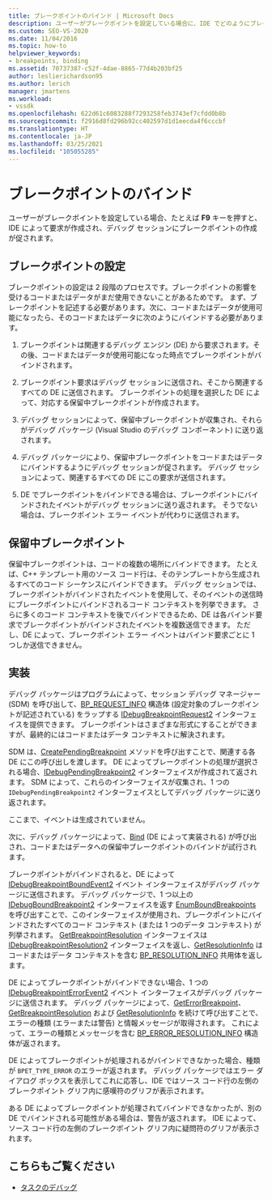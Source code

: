 ```yaml
---
title: ブレークポイントのバインド | Microsoft Docs
description: ユーザーがブレークポイントを設定している場合に、IDE でどのようにブレークポイントの要求を作成し、デバッグ セッションにブレークポイントの作成を促すかについて説明します。
ms.custom: SEO-VS-2020
ms.date: 11/04/2016
ms.topic: how-to
helpviewer_keywords:
- breakpoints, binding
ms.assetid: 70737387-c52f-4dae-8865-77d4b203bf25
author: leslierichardson95
ms.author: lerich
manager: jmartens
ms.workload:
- vssdk
ms.openlocfilehash: 622d61c6083288f7293258feb3743ef7cfdd0b8b
ms.sourcegitcommit: f2916d8fd296b92cc402597d1d1eecda4f6cccbf
ms.translationtype: HT
ms.contentlocale: ja-JP
ms.lasthandoff: 03/25/2021
ms.locfileid: "105055285"
---
```

# <a name="bind-breakpoints"></a>ブレークポイントのバインド
ユーザーがブレークポイントを設定している場合、たとえば **F9** キーを押すと、IDE によって要求が作成され、デバッグ セッションにブレークポイントの作成が促されます。

## <a name="set-a-breakpoint"></a>ブレークポイントの設定
 ブレークポイントの設定は 2 段階のプロセスです。ブレークポイントの影響を受けるコードまたはデータがまだ使用できないことがあるためです。 まず、ブレークポイントを記述する必要があります。次に、コードまたはデータが使用可能になったら、そのコードまたはデータに次のようにバインドする必要があります。

1. ブレークポイントは関連するデバッグ エンジン (DE) から要求されます。その後、コードまたはデータが使用可能になった時点でブレークポイントがバインドされます。

2. ブレークポイント要求はデバッグ セッションに送信され、そこから関連するすべての DE に送信されます。 ブレークポイントの処理を選択した DE によって、対応する保留中ブレークポイントが作成されます。

3. デバッグ セッションによって、保留中ブレークポイントが収集され、それらがデバッグ パッケージ (Visual Studio のデバッグ コンポーネント) に送り返されます。

4. デバッグ パッケージにより、保留中ブレークポイントをコードまたはデータにバインドするようにデバッグ セッションが促されます。 デバッグ セッションによって、関連するすべての DE にこの要求が送信されます。

5. DE でブレークポイントをバインドできる場合は、ブレークポイントにバインドされたイベントがデバッグ セッションに送り返されます。 そうでない場合は、ブレークポイント エラー イベントが代わりに送信されます。

## <a name="pending-breakpoints"></a>保留中ブレークポイント
 保留中ブレークポイントは、コードの複数の場所にバインドできます。 たとえば、C++ テンプレート用のソース コード行は、そのテンプレートから生成されるすべてのコード シーケンスにバインドできます。 デバッグ セッションでは、ブレークポイントがバインドされたイベントを使用して、そのイベントの送信時にブレークポイントにバインドされるコード コンテキストを列挙できます。 さらに多くのコード コンテキストを後でバインドできるため、DE は各バインド要求でブレークポイントがバインドされたイベントを複数送信できます。 ただし、DE によって、ブレークポイント エラー イベントはバインド要求ごとに 1 つしか送信できません。

## <a name="implementation"></a>実装
 デバッグ パッケージはプログラムによって、セッション デバッグ マネージャー (SDM) を呼び出して、[BP_REQUEST_INFO](../../extensibility/debugger/reference/bp-request-info.md) 構造体 (設定対象のブレークポイントが記述されている) をラップする [IDebugBreakpointRequest2](../../extensibility/debugger/reference/idebugbreakpointrequest2.md) インターフェイスを提供できます。 ブレークポイントはさまざまな形式にすることができますが、最終的にはコードまたはデータ コンテキストに解決されます。

 SDM は、[CreatePendingBreakpoint](../../extensibility/debugger/reference/idebugengine2-creatependingbreakpoint.md) メソッドを呼び出すことで、関連する各 DE にこの呼び出しを渡します。 DE によってブレークポイントの処理が選択される場合、[IDebugPendingBreakpoint2](../../extensibility/debugger/reference/idebugpendingbreakpoint2.md) インターフェイスが作成されて返されます。 SDM によって、これらのインターフェイスが収集され、1 つの `IDebugPendingBreakpoint2` インターフェイスとしてデバッグ パッケージに送り返されます。

 ここまで、イベントは生成されていません。

 次に、デバッグ パッケージによって、[Bind](../../extensibility/debugger/reference/idebugpendingbreakpoint2-bind.md) (DE によって実装される) が呼び出され、コードまたはデータへの保留中ブレークポイントのバインドが試行されます。

 ブレークポイントがバインドされると、DE によって [IDebugBreakpointBoundEvent2](../../extensibility/debugger/reference/idebugbreakpointboundevent2.md) イベント インターフェイスがデバッグ パッケージに送信されます。 デバッグ パッケージで、1 つ以上の [IDebugBoundBreakpoint2](../../extensibility/debugger/reference/idebugboundbreakpoint2.md) インターフェイスを返す [EnumBoundBreakpoints](../../extensibility/debugger/reference/idebugbreakpointboundevent2-enumboundbreakpoints.md) を呼び出すことで、このインターフェイスが使用され、ブレークポイントにバインドされたすべてのコード コンテキスト (または 1 つのデータ コンテキスト) が列挙されます。 [GetBreakpointResolution](../../extensibility/debugger/reference/idebugboundbreakpoint2-getbreakpointresolution.md) インターフェイスは [IDebugBreakpointResolution2](../../extensibility/debugger/reference/idebugbreakpointresolution2.md) インターフェイスを返し、[GetResolutionInfo](../../extensibility/debugger/reference/idebugbreakpointresolution2-getresolutioninfo.md) はコードまたはデータ コンテキストを含む [BP_RESOLUTION_INFO](../../extensibility/debugger/reference/bp-resolution-info.md) 共用体を返します。

 DE によってブレークポイントがバインドできない場合、1 つの [IDebugBreakpointErrorEvent2](../../extensibility/debugger/reference/idebugbreakpointerrorevent2.md) イベント インターフェイスがデバッグ パッケージに送信されます。 デバッグ パッケージによって、[GetErrorBreakpoint](../../extensibility/debugger/reference/idebugbreakpointerrorevent2-geterrorbreakpoint.md)、[GetBreakpointResolution](../../extensibility/debugger/reference/idebugerrorbreakpoint2-getbreakpointresolution.md) および [GetResolutionInfo](../../extensibility/debugger/reference/idebugerrorbreakpointresolution2-getresolutioninfo.md) を続けて呼び出すことで、エラーの種類 (エラーまたは警告) と情報メッセージが取得されます。 これによって、エラーの種類とメッセージを含む [BP_ERROR_RESOLUTION_INFO](../../extensibility/debugger/reference/bp-error-resolution-info.md) 構造体が返されます。

 DE によってブレークポイントが処理されるがバインドできなかった場合、種類が `BPET_TYPE_ERROR` のエラーが返されます。 デバッグ パッケージではエラー ダイアログ ボックスを表示してこれに応答し、IDE ではソース コード行の左側のブレークポイント グリフ内に感嘆符のグリフが表示されます。

 ある DE によってブレークポイントが処理されてバインドできなかったが、別の DE でバインドされる可能性がある場合は、警告が返されます。 IDE によって、ソース コード行の左側のブレークポイント グリフ内に疑問符のグリフが表示されます。

## <a name="see-also"></a>こちらもご覧ください
- [タスクのデバッグ](../../extensibility/debugger/debugging-tasks.md)
